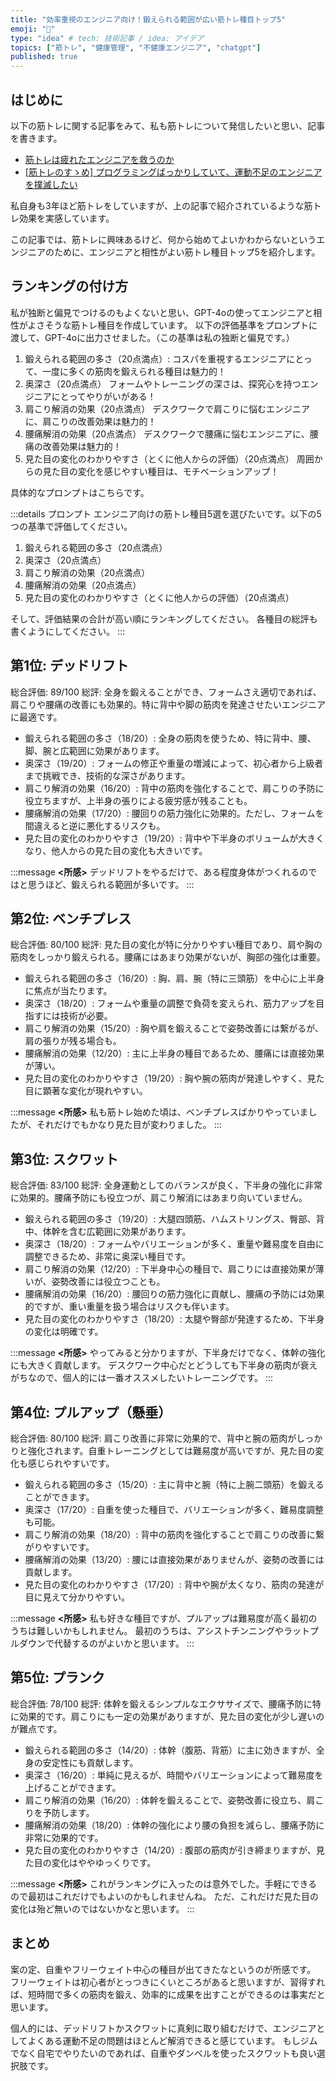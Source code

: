 ```yaml
---
title: "効率重視のエンジニア向け！鍛えられる範囲が広い筋トレ種目トップ5"
emoji: "💪"
type: "idea" # tech: 技術記事 / idea: アイデア
topics: ["筋トレ", "健康管理", "不健康エンジニア", "chatgpt"]
published: true
---
```


## はじめに

以下の筋トレに関する記事をみて、私も筋トレについて発信したいと思い、記事を書きます。

* [筋トレは疲れたエンジニアを救うのか](https://zenn.dev/tyapam/articles/ec87aa365ba087)
* [[筋トレのすゝめ] プログラミングばっかりしていて、運動不足のエンジニアを撲滅したい](https://zenn.dev/manalink_dev/articles/d21c1e99e4c99c)

私自身も3年ほど筋トレをしていますが、上の記事で紹介されているような筋トレ効果を実感しています。

この記事では、筋トレに興味あるけど、何から始めてよいかわからないというエンジニアのために、エンジニアと相性がよい筋トレ種目トップ5を紹介します。

## ランキングの付け方

私が独断と偏見でつけるのもよくないと思い、GPT-4oの使ってエンジニアと相性がよさそうな筋トレ種目を作成しています。
以下の評価基準をプロンプトに渡して、GPT-4oに出力させました。（この基準は私の独断と偏見です。）

1.	鍛えられる範囲の多さ（20点満点）:
コスパを重視するエンジニアにとって、一度に多くの筋肉を鍛えられる種目は魅力的！
2.	奥深さ（20点満点）
フォームやトレーニングの深さは、探究心を持つエンジニアにとってやりがいがある！
3.	肩こり解消の効果（20点満点）
デスクワークで肩こりに悩むエンジニアに、肩こりの改善効果は魅力的！
4.	腰痛解消の効果（20点満点）
デスクワークで腰痛に悩むエンジニアに、腰痛の改善効果は魅力的！
5.	見た目の変化のわかりやすさ（とくに他人からの評価）（20点満点）
周囲からの見た目の変化を感じやすい種目は、モチベーションアップ！

具体的なプロンプトはこちらです。

:::details プロンプト
エンジニア向けの筋トレ種目5選を選びたいです。以下の5つの基準で評価してください。

1.	鍛えられる範囲の多さ（20点満点）
2.	奥深さ（20点満点）
3.	肩こり解消の効果（20点満点）
4.	腰痛解消の効果（20点満点）
5.	見た目の変化のわかりやすさ（とくに他人からの評価）（20点満点）

そして、評価結果の合計が高い順にランキングしてください。
各種目の総評も書くようにしてください。
:::

## 第1位: デッドリフト

総合評価: 89/100
総評: 全身を鍛えることができ、フォームさえ適切であれば、肩こりや腰痛の改善にも効果的。特に背中や脚の筋肉を発達させたいエンジニアに最適です。

* 鍛えられる範囲の多さ（18/20）: 全身の筋肉を使うため、特に背中、腰、脚、腕と広範囲に効果があります。
* 奥深さ（19/20）: フォームの修正や重量の増減によって、初心者から上級者まで挑戦でき、技術的な深さがあります。
* 肩こり解消の効果（16/20）: 背中の筋肉を強化することで、肩こりの予防に役立ちますが、上半身の張りによる疲労感が残ることも。
* 腰痛解消の効果（17/20）: 腰回りの筋力強化に効果的。ただし、フォームを間違えると逆に悪化するリスクも。
* 見た目の変化のわかりやすさ（19/20）: 背中や下半身のボリュームが大きくなり、他人からの見た目の変化も大きいです。

:::message
**<所感>**
デッドリフトをやるだけで、ある程度身体がつくれるのではと思うほど、鍛えられる範囲が多いです。
:::

## 第2位: ベンチプレス

総合評価: 80/100
総評: 見た目の変化が特に分かりやすい種目であり、肩や胸の筋肉をしっかり鍛えられる。腰痛にはあまり効果がないが、胸部の強化は重要。

* 鍛えられる範囲の多さ（16/20）: 胸、肩、腕（特に三頭筋）を中心に上半身に焦点が当たります。
* 奥深さ（18/20）: フォームや重量の調整で負荷を変えられ、筋力アップを目指すには技術が必要。
* 肩こり解消の効果（15/20）: 胸や肩を鍛えることで姿勢改善には繋がるが、肩の張りが残る場合も。
* 腰痛解消の効果（12/20）: 主に上半身の種目であるため、腰痛には直接効果が薄い。
* 見た目の変化のわかりやすさ（19/20）: 胸や腕の筋肉が発達しやすく、見た目に顕著な変化が現れやすい。

:::message
**<所感>**
私も筋トレ始めた頃は、ベンチプレスばかりやっていましたが、それだけでもかなり見た目が変わりました。
:::


## 第3位: スクワット

総合評価: 83/100
総評: 全身運動としてのバランスが良く、下半身の強化に非常に効果的。腰痛予防にも役立つが、肩こり解消にはあまり向いていません。

* 鍛えられる範囲の多さ（19/20）: 大腿四頭筋、ハムストリングス、臀部、背中、体幹を含む広範囲に効果があります。
* 奥深さ（18/20）: フォームやバリエーションが多く、重量や難易度を自由に調整できるため、非常に奥深い種目です。
* 肩こり解消の効果（12/20）: 下半身中心の種目で、肩こりには直接効果が薄いが、姿勢改善には役立つことも。
* 腰痛解消の効果（16/20）: 腰回りの筋力強化に貢献し、腰痛の予防には効果的ですが、重い重量を扱う場合はリスクも伴います。
* 見た目の変化のわかりやすさ（18/20）: 太腿や臀部が発達するため、下半身の変化は明確です。

:::message
**<所感>**
やってみると分かりますが、下半身だけでなく、体幹の強化にも大きく貢献します。
デスクワーク中心だとどうしても下半身の筋肉が衰えがちなので、個人的には一番オススメしたいトレーニングです。
:::


## 第4位: プルアップ（懸垂）

総合評価: 80/100
総評: 肩こり改善に非常に効果的で、背中と腕の筋肉がしっかりと強化されます。自重トレーニングとしては難易度が高いですが、見た目の変化も感じられやすいです。

* 鍛えられる範囲の多さ（15/20）: 主に背中と腕（特に上腕二頭筋）を鍛えることができます。
* 奥深さ（17/20）: 自重を使った種目で、バリエーションが多く、難易度調整も可能。
* 肩こり解消の効果（18/20）: 背中の筋肉を強化することで肩こりの改善に繋がりやすいです。
* 腰痛解消の効果（13/20）: 腰には直接効果がありませんが、姿勢の改善には貢献します。
* 見た目の変化のわかりやすさ（17/20）: 背中や腕が太くなり、筋肉の発達が目に見えて分かりやすい。

:::message
**<所感>**
私も好きな種目ですが、プルアップは難易度が高く最初のうちは難しいかもしれません。
最初のうちは、アシストチンニングやラットプルダウンで代替するのがよいかと思います。
:::

## 第5位: プランク

総合評価: 78/100
総評: 体幹を鍛えるシンプルなエクササイズで、腰痛予防に特に効果的です。肩こりにも一定の効果がありますが、見た目の変化が少し遅いのが難点です。

* 鍛えられる範囲の多さ（14/20）: 体幹（腹筋、背筋）に主に効きますが、全身の安定性にも貢献します。
* 奥深さ（16/20）: 単純に見えるが、時間やバリエーションによって難易度を上げることができます。
* 肩こり解消の効果（16/20）: 体幹を鍛えることで、姿勢改善に役立ち、肩こりを予防します。
* 腰痛解消の効果（18/20）: 体幹の強化により腰の負担を減らし、腰痛予防に非常に効果的です。
* 見た目の変化のわかりやすさ（14/20）: 腹部の筋肉が引き締まりますが、見た目の変化はややゆっくりです。

:::message
**<所感>**
これがランキングに入ったのは意外でした。手軽にできるので最初はこれだけでもよいのかもしれませんね。
ただ、これだけだ見た目の変化は殆ど無いのではないかなと思います。
:::

## まとめ

案の定、自重やフリーウェイト中心の種目が出てきたなというのが所感です。
フリーウェイトは初心者がとっつきにくいところがあると思いますが、習得すれば、短時間で多くの筋肉を鍛え、効率的に成果を出すことができるのは事実だと思います。

個人的には、デッドリフトかスクワットに真剣に取り組むだけで、エンジニアとしてよくある運動不足の問題はほとんど解消できると感じています。
もしジムでなく自宅でやりたいのであれば、自重やダンベルを使ったスクワットも良い選択肢です。

